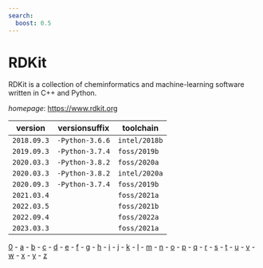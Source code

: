 ```yaml
---
search:
  boost: 0.5
---
```

# RDKit

RDKit is a collection of cheminformatics and machine-learning software written in C++ and Python.

*homepage*: <https://www.rdkit.org>

version | versionsuffix | toolchain
--------|---------------|----------
``2018.09.3`` | ``-Python-3.6.6`` | ``intel/2018b``
``2019.09.3`` | ``-Python-3.7.4`` | ``foss/2019b``
``2020.03.3`` | ``-Python-3.8.2`` | ``foss/2020a``
``2020.03.3`` | ``-Python-3.8.2`` | ``intel/2020a``
``2020.09.3`` | ``-Python-3.7.4`` | ``foss/2019b``
``2021.03.4`` |  | ``foss/2021a``
``2022.03.5`` |  | ``foss/2021b``
``2022.09.4`` |  | ``foss/2022a``
``2023.03.3`` |  | ``foss/2021a``

[0](../0/index.md) - [a](../a/index.md) - [b](../b/index.md) - [c](../c/index.md) - [d](../d/index.md) - [e](../e/index.md) - [f](../f/index.md) - [g](../g/index.md) - [h](../h/index.md) - [i](../i/index.md) - [j](../j/index.md) - [k](../k/index.md) - [l](../l/index.md) - [m](../m/index.md) - [n](../n/index.md) - [o](../o/index.md) - [p](../p/index.md) - [q](../q/index.md) - [r](../r/index.md) - [s](../s/index.md) - [t](../t/index.md) - [u](../u/index.md) - [v](../v/index.md) - [w](../w/index.md) - [x](../x/index.md) - [y](../y/index.md) - [z](../z/index.md)

